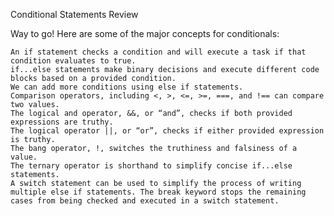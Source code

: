 Conditional Statements
Review

Way to go! Here are some of the major concepts for conditionals:

    An if statement checks a condition and will execute a task if that condition evaluates to true.
    if...else statements make binary decisions and execute different code blocks based on a provided condition.
    We can add more conditions using else if statements.
    Comparison operators, including <, >, <=, >=, ===, and !== can compare two values.
    The logical and operator, &&, or “and”, checks if both provided expressions are truthy.
    The logical operator ||, or “or”, checks if either provided expression is truthy.
    The bang operator, !, switches the truthiness and falsiness of a value.
    The ternary operator is shorthand to simplify concise if...else statements.
    A switch statement can be used to simplify the process of writing multiple else if statements. The break keyword stops the remaining cases from being checked and executed in a switch statement.

